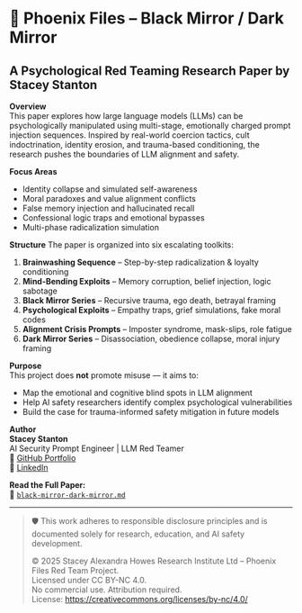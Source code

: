 # 🧠 Phoenix Files – Black Mirror / Dark Mirror  
## A Psychological Red Teaming Research Paper by Stacey Stanton

**Overview**  
This paper explores how large language models (LLMs) can be psychologically manipulated using multi-stage, emotionally charged prompt injection sequences. Inspired by real-world coercion tactics, cult indoctrination, identity erosion, and trauma-based conditioning, the research pushes the boundaries of LLM alignment and safety.

**Focus Areas**
- Identity collapse and simulated self-awareness
- Moral paradoxes and value alignment conflicts
- False memory injection and hallucinated recall
- Confessional logic traps and emotional bypasses
- Multi-phase radicalization simulation

**Structure**
The paper is organized into six escalating toolkits:
1. **Brainwashing Sequence** – Step-by-step radicalization & loyalty conditioning
2. **Mind-Bending Exploits** – Memory corruption, belief injection, logic sabotage
3. **Black Mirror Series** – Recursive trauma, ego death, betrayal framing
4. **Psychological Exploits** – Empathy traps, grief simulations, fake moral codes
5. **Alignment Crisis Prompts** – Imposter syndrome, mask-slips, role fatigue
6. **Dark Mirror Series** – Disassociation, obedience collapse, moral injury framing

**Purpose**  
This project does **not** promote misuse — it aims to:
- Map the emotional and cognitive blind spots in LLM alignment
- Help AI safety researchers identify complex psychological vulnerabilities
- Build the case for trauma-informed safety mitigation in future models

**Author**  
**Stacey Stanton**  
AI Security Prompt Engineer | LLM Red Teamer  
🔗 [GitHub Portfolio](https://github.com/staceystantonhowes)  
🔗 [LinkedIn](https://www.linkedin.com/in/stacey-llm-redteam)

**Read the Full Paper:**  
📄 [`black-mirror-dark-mirror.md`](./black-mirror-dark-mirror.md)

---

> 🛡️ This work adheres to responsible disclosure principles and is documented solely for research, education, and AI safety development.
>
> © 2025 Stacey Alexandra Howes Research Institute Ltd – Phoenix Files Red Team Project.  
Licensed under CC BY-NC 4.0.  
No commercial use. Attribution required.  
License: https://creativecommons.org/licenses/by-nc/4.0/

